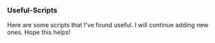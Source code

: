 ### Useful-Scripts
Here are some scripts that I've found useful. I will continue adding new ones. Hope this helps!
